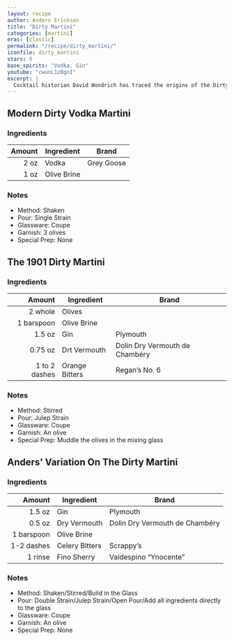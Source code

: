 ```yaml
---
layout: recipe
author: Anders Erickson
title: "Dirty Martini"
categories: [martini]
eras: [classic]
permalink: "/recipe/dirty_martini/"
iconfile: dirty_martini
stars: 0
base_spirits: "Vodka, Gin"
youtube: "cwunL1zBgnI"
excerpt: |
  Cocktail historian David Wondrich has traced the origins of the Dirty Martini back to 1901 and a bartender called John E. O'Connor, who served a Dry Martini with muddled olives at New York's Waldorf Astoria.<br /><br />The first written reference to brine being added to a Martini-style cocktail appears in G.H. Steele's 1930 <i>My New Cocktail Book</i>.
---
```


<div class="subrecipe" markdown="1">

## Modern Dirty Vodka Martini

### Ingredients

| Amount | Ingredient  | Brand      |
| -----: | ----------- | ---------- |
|   2 oz | Vodka       | Grey Goose |
|   1 oz | Olive Brine |            |

### Notes

- Method: Shaken
- Pour: Single Strain
- Glassware: Coupe
- Garnish: 3 olives
- Special Prep: None

</div>

<div class="subrecipe" markdown="1">

## The 1901 Dirty Martini

### Ingredients

|        Amount | Ingredient     | Brand                          |
| ------------: | -------------- | ------------------------------ |
|       2 whole | Olives         |                                |
|    1 barspoon | Olive Brine    |                                |
|        1.5 oz | Gin            | Plymouth                       |
|       0.75 oz | Drt Vermouth   | Dolin Dry Vermouth de Chambéry |
| 1 to 2 dashes | Orange Bitters | Regan’s No. 6                  |

### Notes

- Method: Stirred
- Pour: Julep Strain
- Glassware: Coupe
- Garnish: An olive
- Special Prep: Muddle the olives in the mixing glass

</div>

<div class="subrecipe" markdown="1">

## Anders' Variation On The Dirty Martini

### Ingredients

|     Amount | Ingredient     | Brand                          |
| ---------: | -------------- | ------------------------------ |
|     1.5 oz | Gin            | Plymouth                       |
|     0.5 oz | Dry Vermouth   | Dolin Dry Vermouth de Chambéry |
| 1 barspoon | Olive Brine    |
| 1-2 dashes | Celery Bitters | Scrappy’s                      |
|    1 rinse | Fino Sherry    | Valdespino “Ynocente”          |

### Notes

- Method: Shaken/Stirred/Build in the Glass
- Pour: Double Strain/Julep Strain/Open Pour/Add all ingredients directly to the glass
- Glassware: Coupe
- Garnish: An olive
- Special Prep: None

</div>
